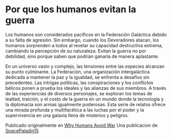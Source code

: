 # Por que los humanos evitan la guerra

Los humanos son considerados pacíficos en la Federación Galáctica debido a su falta de agresión. Sin embargo, cuando los Devoradores atacan, los humanos sorprenden a todos al revelar su capacidad destructiva extrema, cambiando la percepción de su naturaleza. Evitan la guerra no por debilidad, sino porque saben que podrían ganarla de manera aplastante.

En un universo vasto y complejo, las tensiones entre las especies alcanzan su punto culminante. La Federación, una organización intergaláctica dedicada a mantener la paz y la igualdad, se enfrenta a desafíos sin precedentes. Las intrigas políticas, las conspiraciones y los conflictos bélicos ponen a prueba los ideales y las alianzas de sus miembros. A través de las experiencias de diversos personajes, se exploran los temas de lealtad, traición, y el costo de la guerra en un mundo donde la tecnología y la diplomacia son armas igualmente poderosas. Esta serie de relatos ofrece una mirada profunda y multifacética a las luchas por el poder y la supervivencia en una galaxia llena de misterios y peligros.

Publicado originalmente en [Why Humans Avoid War](https://www.reddit.com/r/HFY/comments/lvgoah/why_humans_avoid_war/)
Una publicacion de [SpacePaladin15](https://www.reddit.com/user/SpacePaladin15/)
